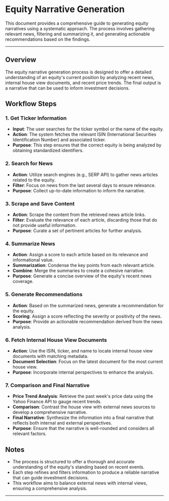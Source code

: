 # Equity Narrative Generation

This document provides a comprehensive guide to generating equity narratives using a systematic approach. The process involves gathering relevant news, filtering and summarizing it, and generating actionable recommendations based on the findings.

---

## Overview

The equity narrative generation process is designed to offer a detailed understanding of an equity's current position by analyzing recent news, internal house view documents, and recent price trends. The final output is a narrative that can be used to inform investment decisions.

## Workflow Steps

### 1. Get Ticker Information

- **Input**: The user searches for the ticker symbol or the name of the equity.
- **Action**: The system fetches the relevant ISIN (International Securities Identification Number) and associated ticker.
- **Purpose**: This step ensures that the correct equity is being analyzed by obtaining standardized identifiers.

### 2. Search for News

- **Action**: Utilize search engines (e.g., SERP API) to gather news articles related to the equity.
- **Filter**: Focus on news from the last several days to ensure relevance.
- **Purpose**: Collect up-to-date information to inform the narrative.

### 3. Scrape and Save Content

- **Action**: Scrape the content from the retrieved news article links.
- **Filter**: Evaluate the relevance of each article, discarding those that do not provide useful information.
- **Purpose**: Curate a set of pertinent articles for further analysis.

### 4. Summarize News

- **Action**: Assign a score to each article based on its relevance and informational value.
- **Summarization**: Condense the key points from each relevant article.
- **Combine**: Merge the summaries to create a cohesive narrative.
- **Purpose**: Generate a concise overview of the equity's recent news coverage.

### 5. Generate Recommendations

- **Action**: Based on the summarized news, generate a recommendation for the equity.
- **Scoring**: Assign a score reflecting the severity or positivity of the news.
- **Purpose**: Provide an actionable recommendation derived from the news analysis.

### 6. Fetch Internal House View Documents

- **Action**: Use the ISIN, ticker, and name to locate internal house view documents with matching metadata.
- **Document Selection**: Focus on the latest document for the most current house view.
- **Purpose**: Incorporate internal perspectives to enhance the analysis.

### 7. Comparison and Final Narrative

- **Price Trend Analysis**: Retrieve the past week's price data using the Yahoo Finance API to gauge recent trends.
- **Comparison**: Contrast the house view with external news sources to develop a comprehensive narrative.
- **Final Narrative**: Synthesize the information into a final narrative that reflects both internal and external perspectives.
- **Purpose**: Ensure that the narrative is well-rounded and considers all relevant factors.

## Notes

- The process is structured to offer a thorough and accurate understanding of the equity's standing based on recent events.
- Each step refines and filters information to produce a reliable narrative that can guide investment decisions.
- This workflow aims to balance external news with internal views, ensuring a comprehensive analysis.

---

